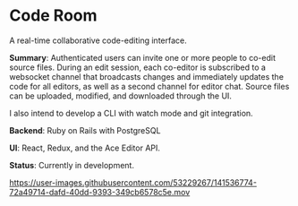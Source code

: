 # Code Room

A real-time collaborative code-editing interface.

**Summary**: Authenticated users can invite one or more people to co-edit source files. During an edit session, each co-editor is subscribed to a websocket channel that broadcasts changes and immediately updates the code for all editors, as well as a second channel for editor chat. Source files can be uploaded, modified, and downloaded through the UI.

I also intend to develop a CLI with watch mode and git integration.

**Backend**: Ruby on Rails with PostgreSQL

**UI**: React, Redux, and the Ace Editor API.

**Status**: Currently in development.

https://user-images.githubusercontent.com/53229267/141536774-72a49714-dafd-40dd-9393-349cb6578c5e.mov


